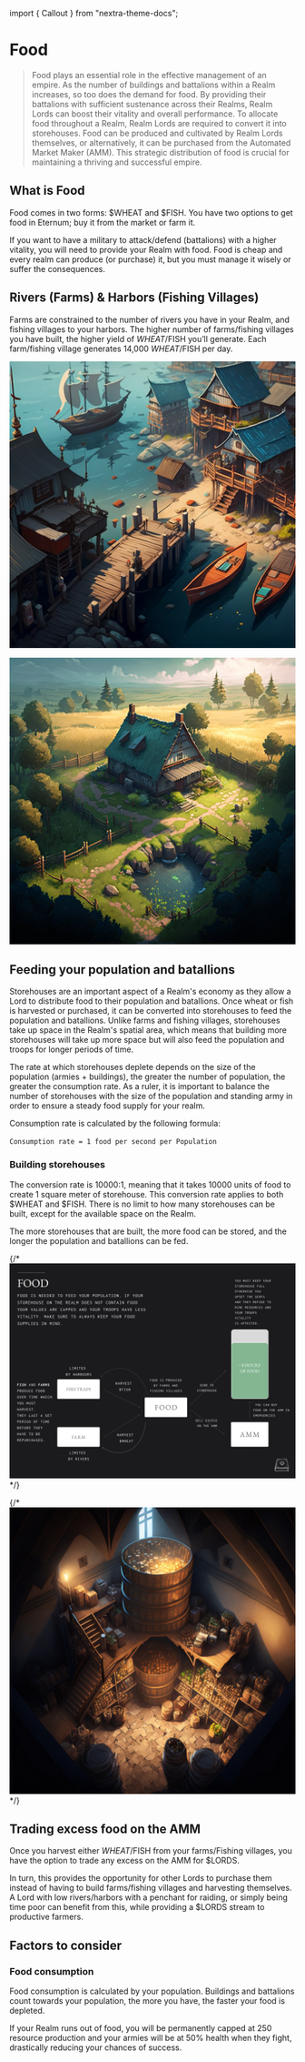 import { Callout } from "nextra-theme-docs";

# Food

> Food plays an essential role in the effective management of an empire. As the number of buildings and battalions within a Realm increases, so too does the demand for food. By providing their battalions with sufficient sustenance across their Realms, Realm Lords can boost their vitality and overall performance. To allocate food throughout a Realm, Realm Lords are required to convert it into storehouses. Food can be produced and cultivated by Realm Lords themselves, or alternatively, it can be purchased from the Automated Market Maker (AMM). This strategic distribution of food is crucial for maintaining a thriving and successful empire.

## What is Food

Food comes in two forms: $WHEAT and $FISH. You have two options to get food in Eternum; buy it from the market or farm it.

<Callout emoji="👾">
If you want to have a military to attack/defend (battalions) with a higher vitality, you will need to provide your Realm with food. Food is cheap and every realm can produce (or purchase) it, but you must manage it wisely or suffer the consequences.
</Callout>

## Rivers (Farms) & Harbors (Fishing Villages)

Farms are constrained to the number of rivers you have in your Realm, and fishing villages to your harbors. The higher number of farms/fishing villages you have built, the higher yield of $WHEAT/$FISH you’ll generate.
Each farm/fishing village generates 14,000 $WHEAT/$FISH per day.

![WIP of a game asset](/static/img/game/buildings/mj_fishing_village.png)

![WIP of a game asset](/static/img/game/buildings/mj_farm.png)

## Feeding your population and batallions

Storehouses are an important aspect of a Realm's economy as they allow a Lord to distribute food to their population and batallions. Once wheat or fish is harvested or purchased, it can be converted into storehouses to feed the population and batallions. Unlike farms and fishing villages, storehouses take up space in the Realm's spatial area, which means that building more storehouses will take up more space but will also feed the population and troops for longer periods of time. 

The rate at which storehouses deplete depends on the size of the population (armies + buildings), the greater the number of population, the greater the consumption rate. As a ruler, it is important to balance the number of storehouses with the size of the population and standing army in order to ensure a steady food supply for your realm.

Consumption rate is calculated by the following formula:

`Consumption rate = 1 food per second per Population`

### Building storehouses

The conversion rate is 10000:1, meaning that it takes 10000 units of food to create 1 square meter of storehouse. This conversion rate applies to both $WHEAT and $FISH. There is no limit to how many storehouses can be built, except for the available space on the Realm. 

The more storehouses that are built, the more food can be stored, and the longer the population and batallions can be fed.


{/* ![Food Production](/static/img/game/food-production.png) */}


{/* ![WIP of a game asset](/static/img/game/buildings/mj_storehouse.png) */}

## Trading excess food on the AMM

Once you harvest either $WHEAT/$FISH from your farms/Fishing villages, you have the option to trade any excess on the AMM for $LORDS.

In turn, this provides the opportunity for other Lords to purchase them instead of having to build farms/fishing villages and harvesting themselves. A Lord with low rivers/harbors with a penchant for raiding, or simply being time poor can benefit from this, while providing a $LORDS stream to productive farmers.

## Factors to consider

### Food consumption

Food consumption is calculated by your population. Buildings and battalions count towards your population, the more you have, the faster your food is depleted.

If your Realm runs out of food, you will be permanently capped at 250 resource production and your armies will be at 50% health when they fight, drastically reducing your chances of success.
